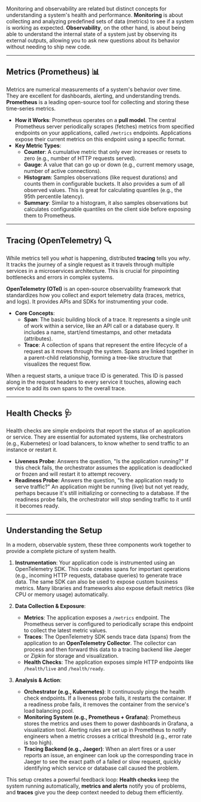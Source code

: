 Monitoring and observability are related but distinct concepts for understanding a system's health and performance. **Monitoring** is about collecting and analyzing predefined sets of data (metrics) to see if a system is working as expected. **Observability**, on the other hand, is about being able to understand the internal state of a system just by observing its external outputs, allowing you to ask new questions about its behavior without needing to ship new code.

---
## Metrics (Prometheus) 📊

Metrics are numerical measurements of a system's behavior over time. They are excellent for dashboards, alerting, and understanding trends. **Prometheus** is a leading open-source tool for collecting and storing these time-series metrics.

* **How it Works**: Prometheus operates on a **pull model**. The central Prometheus server periodically scrapes (fetches) metrics from specified endpoints on your applications, called `/metrics` endpoints. Applications expose their current metrics on this endpoint using a specific format.
* **Key Metric Types**:
    * **Counter**: A cumulative metric that only ever increases or resets to zero (e.g., number of HTTP requests served).
    * **Gauge**: A value that can go up or down (e.g., current memory usage, number of active connections).
    * **Histogram**: Samples observations (like request durations) and counts them in configurable buckets. It also provides a sum of all observed values. This is great for calculating quantiles (e.g., the 95th percentile latency).
    * **Summary**: Similar to a histogram, it also samples observations but calculates configurable quantiles on the client side before exposing them to Prometheus.



---
## Tracing (OpenTelemetry) 🔍

While metrics tell you *what* is happening, distributed **tracing** tells you *why*. It tracks the journey of a single request as it travels through multiple services in a microservices architecture. This is crucial for pinpointing bottlenecks and errors in complex systems.

**OpenTelemetry (OTel)** is an open-source observability framework that standardizes how you collect and export telemetry data (traces, metrics, and logs). It provides APIs and SDKs for instrumenting your code.

* **Core Concepts**:
    * **Span**: The basic building block of a trace. It represents a single unit of work within a service, like an API call or a database query. It includes a name, start/end timestamps, and other metadata (attributes).
    * **Trace**: A collection of spans that represent the entire lifecycle of a request as it moves through the system. Spans are linked together in a parent-child relationship, forming a tree-like structure that visualizes the request flow.

When a request starts, a unique trace ID is generated. This ID is passed along in the request headers to every service it touches, allowing each service to add its own spans to the overall trace.



---
## Health Checks 🩺

Health checks are simple endpoints that report the status of an application or service. They are essential for automated systems, like orchestrators (e.g., Kubernetes) or load balancers, to know whether to send traffic to an instance or restart it.

* **Liveness Probe**: Answers the question, "Is the application running?" If this check fails, the orchestrator assumes the application is deadlocked or frozen and will restart it to attempt recovery.
* **Readiness Probe**: Answers the question, "Is the application ready to serve traffic?" An application might be running (live) but not yet ready, perhaps because it's still initializing or connecting to a database. If the readiness probe fails, the orchestrator will stop sending traffic to it until it becomes ready.

---
## Understanding the Setup

In a modern, observable system, these three components work together to provide a complete picture of system health.

1.  **Instrumentation**: Your application code is instrumented using an OpenTelemetry SDK. This code creates spans for important operations (e.g., incoming HTTP requests, database queries) to generate trace data. The same SDK can also be used to expose custom business metrics. Many libraries and frameworks also expose default metrics (like CPU or memory usage) automatically.

2.  **Data Collection & Exposure**:
    * **Metrics**: The application exposes a `/metrics` endpoint. The Prometheus server is configured to periodically scrape this endpoint to collect the latest metric values.
    * **Traces**: The OpenTelemetry SDK sends trace data (spans) from the application to an **OpenTelemetry Collector**. The collector can process and then forward this data to a tracing backend like Jaeger or Zipkin for storage and visualization.
    * **Health Checks**: The application exposes simple HTTP endpoints like `/health/live` and `/health/ready`.

3.  **Analysis & Action**:
    * **Orchestrator (e.g., Kubernetes)**: It continuously pings the health check endpoints. If a liveness probe fails, it restarts the container. If a readiness probe fails, it removes the container from the service's load balancing pool.
    * **Monitoring System (e.g., Prometheus + Grafana)**: Prometheus stores the metrics and uses them to power dashboards in Grafana, a visualization tool. Alerting rules are set up in Prometheus to notify engineers when a metric crosses a critical threshold (e.g., error rate is too high).
    * **Tracing Backend (e.g., Jaeger)**: When an alert fires or a user reports an issue, an engineer can look up the corresponding trace in Jaeger to see the exact path of a failed or slow request, quickly identifying which service or database call caused the problem.

This setup creates a powerful feedback loop: **Health checks** keep the system running automatically, **metrics and alerts** notify you of problems, and **traces** give you the deep context needed to debug them efficiently.